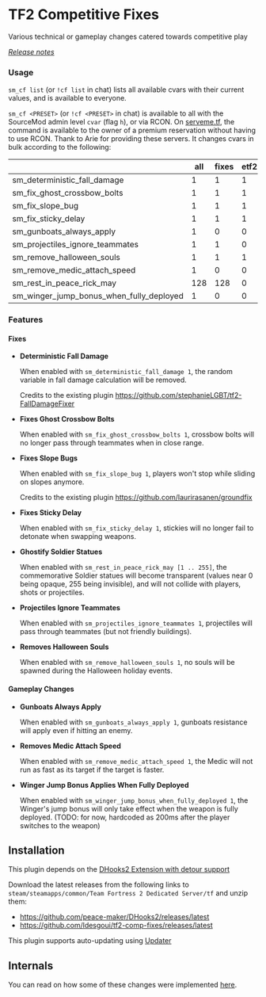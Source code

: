 # TF2 Competitive Fixes

Various technical or gameplay changes catered towards competitive play

[*Release notes*](https://github.com/ldesgoui/tf2-comp-fixes/releases)


### Usage

`sm_cf list` (or `!cf list` in chat) lists all available cvars
with their current values, and is available to everyone.

`sm_cf <PRESET>` (or `!cf <PRESET>` in chat) is available to all with 
the SourceMod admin level `cvar` (flag `h`), or via RCON.
On [serveme.tf](https://serveme.tf), the command is available to
the owner of a premium reservation without having to use RCON.
Thank to Arie for providing these servers.
It changes cvars in bulk according to the following:

|                                          | all | fixes | etf2l | ozf | none |
|------------------------------------------|-----|-------|-------|-----|------|
| sm_deterministic_fall_damage             | 1   | 1     | 1     | 0   | 0    |
| sm_fix_ghost_crossbow_bolts              | 1   | 1     | 1     | 0   | 0    |
| sm_fix_slope_bug                         | 1   | 1     | 1     | 1   | 0    |
| sm_fix_sticky_delay                      | 1   | 1     | 1     | 1   | 0    |
| sm_gunboats_always_apply                 | 1   | 0     | 0     | 0   | 0    |
| sm_projectiles_ignore_teammates          | 1   | 1     | 0     | 0   | 0    |
| sm_remove_halloween_souls                | 1   | 1     | 1     | 0   | 0    |
| sm_remove_medic_attach_speed             | 1   | 0     | 0     | 0   | 0    |
| sm_rest_in_peace_rick_may                | 128 | 128   | 0     | 255 | 0    |
| sm_winger_jump_bonus_when_fully_deployed | 1   | 0     | 0     | 0   | 0    |


### Features

#### Fixes

- **Deterministic Fall Damage**

    When enabled with `sm_deterministic_fall_damage 1`,
    the random variable in fall damage calculation will be removed. 

    Credits to the existing plugin https://github.com/stephanieLGBT/tf2-FallDamageFixer

- **Fixes Ghost Crossbow Bolts**

    When enabled with `sm_fix_ghost_crossbow_bolts 1`,
    crossbow bolts will no longer pass through teammates when in close range.

- **Fixes Slope Bugs**

    When enabled with `sm_fix_slope_bug 1`,
    players won't stop while sliding on slopes anymore.

    Credits to the existing plugin https://github.com/laurirasanen/groundfix

- **Fixes Sticky Delay**

    When enabled with `sm_fix_sticky_delay 1`,
    stickies will no longer fail to detonate when swapping weapons.

- **Ghostify Soldier Statues**

    When enabled with `sm_rest_in_peace_rick_may [1 .. 255]`,
    the commemorative Soldier statues will become transparent 
    (values near 0 being opaque, 255 being invisible),
    and will not collide with players, shots or projectiles.

- **Projectiles Ignore Teammates**

    When enabled with `sm_projectiles_ignore_teammates 1`,
    projectiles will pass through teammates (but not friendly buildings).

- **Removes Halloween Souls**

    When enabled with `sm_remove_halloween_souls 1`,
    no souls will be spawned during the Halloween holiday events.


#### Gameplay Changes

- **Gunboats Always Apply**

    When enabled with `sm_gunboats_always_apply 1`,
    gunboats resistance will apply even if hitting an enemy.

- **Removes Medic Attach Speed**

    When enabled with `sm_remove_medic_attach_speed 1`,
    the Medic will not run as fast as its target if the target is faster.

- **Winger Jump Bonus Applies When Fully Deployed**

    When enabled with `sm_winger_jump_bonus_when_fully_deployed 1`,
    the Winger's jump bonus will only take effect when the weapon is fully deployed.
    (TODO: for now, hardcoded as 200ms after the player switches to the weapon)



## Installation

This plugin depends on the 
[DHooks2 Extension with detour support](https://forums.alliedmods.net/showpost.php?p=2588686&postcount=589)

Download the latest releases from the following links to 
`steam/steamapps/common/Team Fortress 2 Dedicated Server/tf` and unzip them:
- https://github.com/peace-maker/DHooks2/releases/latest
- https://github.com/ldesgoui/tf2-comp-fixes/releases/latest


This plugin supports auto-updating using 
[Updater](https://forums.alliedmods.net/showthread.php?t=169095)


## Internals

You can read on how some of these changes were implemented [here](INTERNALS.md).
